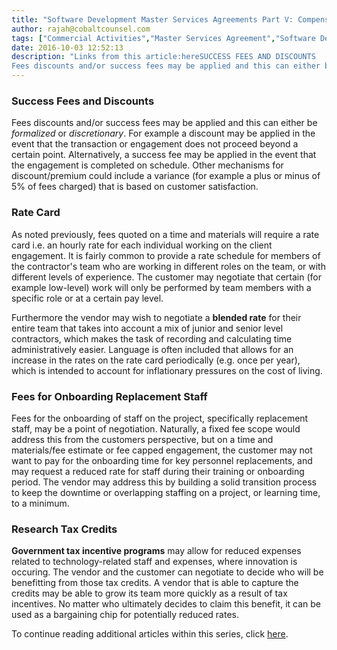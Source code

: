 ```yaml
---
title: "Software Development Master Services Agreements Part V: Compensation Levers"
author: rajah@cobaltcounsel.com
tags: ["Commercial Activities","Master Services Agreement","Software Development","Rajah"]
date: 2016-10-03 12:52:13
description: "Links from this article:hereSUCCESS FEES AND DISCOUNTS
Fees discounts and/or success fees may be applied and this can either be formalized or discretionary. Other forms of compensation levers in an MSA are rate card, fees for onboarding replacement staff, and research tax credits."
---
```




### Success Fees and Discounts
Fees discounts and/or success fees may be applied and this can either be *formalized* or *discretionary*. For example a discount may be applied in the event that the transaction or engagement does not proceed beyond a certain point. Alternatively, a success fee may be applied in the event that the engagement is completed on schedule. Other mechanisms for discount/premium could include a variance (for example a plus or minus of 5% of fees charged) that is based on customer satisfaction.

### Rate Card
As noted previously, fees quoted on a time and materials will require a rate card i.e. an hourly rate for each individual working on the client engagement. It is fairly common to provide a rate schedule for members of the contractor's team who are working in different roles on the team, or with different levels of experience. The customer may negotiate that certain (for example low-level) work will only be performed by team members with a specific role or at a certain pay level. 

Furthermore the vendor may wish to negotiate a **blended rate** for their entire team that takes into account a mix of junior and senior level contractors, which makes the task of recording and calculating time administratively easier. Language is often included that allows for an increase in the rates on the rate card periodically (e.g. once per year), which is intended to account for inflationary pressures on the cost of living.

### Fees for Onboarding Replacement Staff
Fees for the onboarding of staff on the project, specifically replacement staff, may be a point of negotiation. Naturally, a fixed fee scope would address this from the customers perspective, but on a time and materials/fee estimate or fee capped engagement, the customer may not want to pay for the onboarding time for key personnel replacements, and may request a reduced rate for staff during their training or onboarding period. The vendor may address this by building a solid transition process to keep the downtime or overlapping staffing on a project, or learning time, to a minimum.

### Research Tax Credits
**Government tax incentive programs** may allow for reduced expenses related to technology-related staff and expenses, where innovation is occuring. The vendor and the customer can negotiate to decide who will be benefitting from those tax credits. A vendor that is able to capture the credits may be able to grow its team more quickly as a result of tax incentives. No matter who ultimately decides to claim this benefit, it can be used as a bargaining chip for potentially reduced rates.

To continue reading additional articles within this series, click [here](http://blog.clausehound.com/software-development-master-services-agreements-part-vi-payment-terms/).
